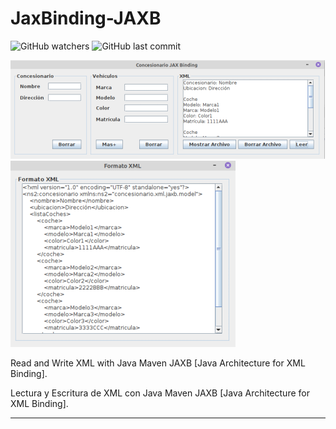 # JaxBinding-JAXB

![GitHub watchers](https://img.shields.io/github/watchers/dfleper/JaxBinding-JAXB?color=blue&label=Vistas&logoColor=blue&style=social)
![GitHub last commit](https://img.shields.io/github/last-commit/dfleper/JaxBinding-JAXB?color=blue&label=%C3%BAltimo%20commit&logo=github&logoColor=white)

![ScreenShot](https://github.com/DomingoFleitas/JaxBinding-JAXB/blob/master/src/main/java/ScreenShot/JaxBinding001.png)
![ScreenShot](https://github.com/DomingoFleitas/JaxBinding-JAXB/blob/master/src/main/java/ScreenShot/JaxBinding002.png)

Read and Write XML with Java Maven JAXB [Java Architecture for XML Binding]. 

Lectura y Escritura de XML con Java Maven JAXB [Java Architecture for XML Binding].

-----
